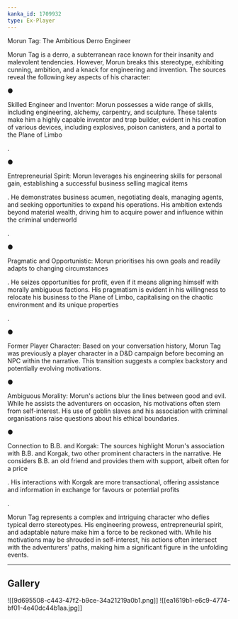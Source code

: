 ```yaml
---
kanka_id: 1709932
type: Ex-Player
---
```


Morun Tag: The Ambitious Derro Engineer

Morun Tag is a derro, a subterranean race known for their insanity and malevolent tendencies. However, Morun breaks this stereotype, exhibiting cunning, ambition, and a knack for engineering and invention. The sources reveal the following key aspects of his character:

●

Skilled Engineer and Inventor: Morun possesses a wide range of skills, including engineering, alchemy, carpentry, and sculpture. These talents make him a highly capable inventor and trap builder, evident in his creation of various devices, including explosives, poison canisters, and a portal to the Plane of Limbo

.

●

Entrepreneurial Spirit: Morun leverages his engineering skills for personal gain, establishing a successful business selling magical items

. He demonstrates business acumen, negotiating deals, managing agents, and seeking opportunities to expand his operations. His ambition extends beyond material wealth, driving him to acquire power and influence within the criminal underworld

.

●

Pragmatic and Opportunistic: Morun prioritises his own goals and readily adapts to changing circumstances

. He seizes opportunities for profit, even if it means aligning himself with morally ambiguous factions. His pragmatism is evident in his willingness to relocate his business to the Plane of Limbo, capitalising on the chaotic environment and its unique properties

.

●

Former Player Character: Based on your conversation history, Morun Tag was previously a player character in a D&D campaign before becoming an NPC within the narrative. This transition suggests a complex backstory and potentially evolving motivations.

●

Ambiguous Morality: Morun's actions blur the lines between good and evil. While he assists the adventurers on occasion, his motivations often stem from self-interest. His use of goblin slaves and his association with criminal organisations raise questions about his ethical boundaries.

●

Connection to B.B. and Korgak: The sources highlight Morun's association with B.B. and Korgak, two other prominent characters in the narrative. He considers B.B. an old friend and provides them with support, albeit often for a price

. His interactions with Korgak are more transactional, offering assistance and information in exchange for favours or potential profits

.

Morun Tag represents a complex and intriguing character who defies typical derro stereotypes. His engineering prowess, entrepreneurial spirit, and adaptable nature make him a force to be reckoned with. While his motivations may be shrouded in self-interest, his actions often intersect with the adventurers' paths, making him a significant figure in the unfolding events.

***

## Gallery
![[9d695508-c443-47f2-b9ce-34a21219a0b1.png]]
![[ea1619b1-e6c9-4774-bf01-4e40dc44b1aa.jpg]]